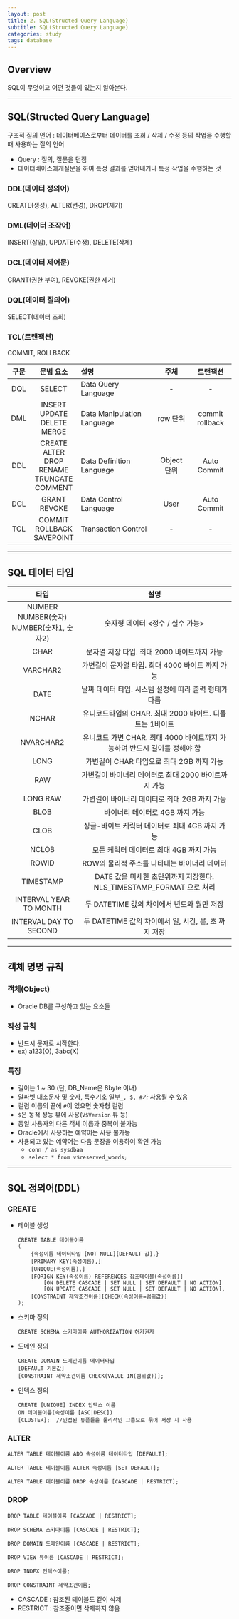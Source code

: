 ```yaml
---
layout: post
title: 2. SQL(Structed Query Language)
subtitle: SQL(Structed Query Language)
categories: study
tags: database
---
```


## Overview

SQL이 무엇이고 어떤 것들이 있는지 알아본다.

***

## SQL(Structed Query Language)

구조적 질의 언어 : 데이터베이스로부터 데이터를 조회 / 삭제 / 수정 등의 작업을 수행할 때 사용하는 질의 언어

- Query : 질의, 질문을 던짐
- 데이터베이스에게질문을 하여 특정 결과를 얻어내거나 특정 작업을 수행하는 것

### DDL(데이터 정의어)

CREATE(생성), ALTER(변경), DROP(제거)

### DML(데이터 조작어)

INSERT(삽입), UPDATE(수정), DELETE(삭제)

### DCL(데이터 제어문)

GRANT(권한 부여), REVOKE(권한 제거)

### DQL(데이터 질의어)

SELECT(데이터 조회)

### TCL(트랜잭션)

COMMIT, ROLLBACK

| 구문 | 문법 요소 | 설명 | 주체 | 트랜잭션 |
| :----------: | :----------: | :---------- | :----------: | :----------: |
| DQL | SELECT | Data Query Language | - | - |
| DML | INSERT<br>UPDATE<br>DELETE<br>MERGE | Data Manipulation Language | row 단위 | commit<br>rollback |
| DDL | CREATE<br>ALTER<br>DROP<br>RENAME<br>TRUNCATE<br>COMMENT | Data Definition Language | Object 단위 | Auto Commit |
| DCL | GRANT<br>REVOKE | Data Control Language | User | Auto Commit |
| TCL | COMMIT<br>ROLLBACK<br>SAVEPOINT | Transaction Control | - | - |

***

## SQL 데이터 타입

| 타입 | 설명 |
| :----------: | :----------: |
| NUMBER<br>NUMBER(숫자)<br>NUMBER(숫자1, 숫자2) | 숫자형 데이터 <정수 / 실수 가능> |
| CHAR | 문자열 저장 타입. 최대 2000 바이트까지 가능 |
| VARCHAR2 | 가변길이 문자열 타입. 최대 4000 바이트 까지 가능 |
| DATE | 날짜 데이터 타입. 시스템 설정에 따라 출력 형태가 다름 |
| NCHAR | 유니코드타입의 CHAR. 최대 2000 바이트. 디폴트는 1바이트 |
| NVARCHAR2 | 유니코드 가변 CHAR. 최대 4000 바이트까지 가능하며 반드시 길이를 정해야 함 |
| LONG | 가변길이 CHAR 타입으로 최대 2GB 까지 가능 |
| RAW | 가변길이 바이너리 데이터로 최대 2000 바이트까지 가능 |
| LONG RAW | 가변길이 바이너리 데이터로 최대 2GB 까지 가능 |
| BLOB | 바이너리 데이터로 4GB 까지 가능 |
| CLOB | 싱글-바이트 케릭터 데이터로 최대 4GB 까지 가능 |
| NCLOB | 모든 케릭터 데이터로 최대 4GB 까지 가능 |
| ROWID | ROW의 물리적 주소를 나타내는 바이너리 데이터 |
| TIMESTAMP | DATE 값을 미세한 초단위까지 저장한다. NLS_TIMESTAMP_FORMAT 으로 처리 |
| INTERVAL YEAR TO MONTH | 두 DATETIME 값의 차이에서 년도와 월만 저장 |
| INTERVAL DAY TO SECOND | 두 DATETIME 값의 차이에서 일, 시간, 분, 초 까지 저장 |

***

## 객체 명명 규칙

### 객체(Object)

- Oracle DB를 구성하고 있는 요소들

### 작성 규칙

- 반드시 문자로 시작한다.
- ex) a123(O), 3abc(X)

### 특징

- 길이는 1 ~ 30 (단, DB_Name은 8byte 이내)
- 알파벳 대소문자 및 숫자, 특수기호 일부`_, $, #`가 사용될 수 있음
- 컬럼 이름의 끝에 `#`이 있으면 숫자형 컬럼
- `$`은 동적 성능 뷰에 사용(`V$Version` 뷰 등)
- 동일 사용자의 다른 객체 이름과 중복이 불가능
- Oracle에서 사용하는 예약어는 사용 불가능
- 사용되고 있는 예약어는 다음 문장을 이용하여 확인 가능
  - `conn / as sysdbaa`
  - `select * from v$reserved_words;`

***

## SQL 정의어(DDL)

### CREATE

* 테이블 생성
    ```
    CREATE TABLE 테이블이름
    (
        {속성이름 데이터타입 [NOT NULL][DEFAULT 값],}
        [PRIMARY KEY(속성이름),]
        [UNIQUE(속성이름),]
        [FORIGN KEY(속성이름) REFERENCES 참조테이블(속성이름)]
            [ON DELETE CASCADE | SET NULL | SET DEFAULT | NO ACTION]
            [ON UPDATE CASCADE | SET NULL | SET DEFAULT | NO ACTION],
        [CONSTRAINT 제약조건이름][CHECK(속성이름=범위값)]
    );
    ```

* 스키마 정의
    ```
    CREATE SCHEMA 스키마이름 AUTHORIZATION 허가권자
    ```

* 도메인 정의
    ```
    CREATE DOMAIN 도메인이름 데이터타입
    [DEFAULT 기본값]
    [CONSTRAINT 제약조건이름 CHECK(VALUE IN(범위값))];
    ```

* 인덱스 정의
    ```
    CREATE [UNIQUE] INDEX 인덱스 이름
    ON 테이블이름(속성이름 [ASC|DESC])
    [CLUSTER];	//인접된 튜플들을 물리적인 그룹으로 묶어 저장 시 사용
    ```

### ALTER
```
ALTER TABLE 테이블이름 ADD 속성이름 데이터타입 [DEFAULT];
```
```
ALTER TABLE 테이블이름 ALTER 속성이름 [SET DEFAULT];
```
```
ALTER TABLE 테이블이름 DROP 속성이름 [CASCADE | RESTRICT];
```
### DROP
```
DROP TABLE 테이블이름 [CASCADE | RESTRICT];
```
```
DROP SCHEMA 스키마이름 [CASCADE | RESTRICT];
```
```
DROP DOMAIN 도메인이름 [CASCADE | RESTRICT];
```
```
DROP VIEW 뷰이름 [CASCADE | RESTRICT];
```
```
DROP INDEX 인덱스이름;
```
```
DROP CONSTRAINT 제약조건이름;
```

* CASCADE : 참조된 테이블도 같이 삭제
* RESTRICT : 참조중이면 삭제하지 않음